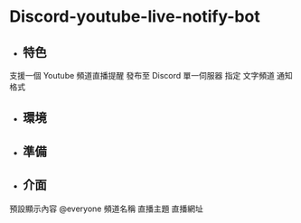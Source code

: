 # Discord-youtube-live-notify-bot


* ## 特色
支援一個 Youtube 頻道直播提醒
發布至 Discord 單一伺服器 指定 文字頻道
通知格式

* ## 環境



* ## 準備


* ## 介面
    
預設顯示內容
@everyone
頻道名稱
直播主題
直播網址
    

